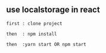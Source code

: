 
## use localstorage in react
```
first : clone project

then  : npm install

then  :yarn start OR npm start
```

